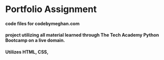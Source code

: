 # Portfolio Assignment
#### code files for codebymeghan.com
#### project utilizing all material learned through The Tech Academy Python Bootcamp on a live domain. 
#### Utilizes HTML, CSS, 
